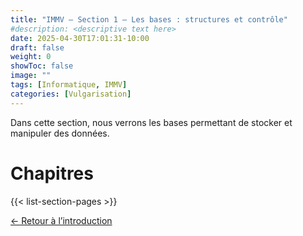 ```yaml
---
title: "IMMV — Section 1 — Les bases : structures et contrôle"
#description: <descriptive text here>
date: 2025-04-30T17:01:31-10:00
draft: false
weight: 0
showToc: false
image: ""
tags: [Informatique, IMMV]
categories: [Vulgarisation]
---
```

Dans cette section, nous verrons les bases permettant de stocker et manipuler des données.

# Chapitres

{{< list-section-pages >}}

[← Retour à l’introduction](../../introduction/)
